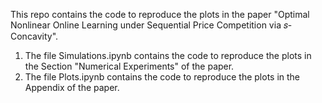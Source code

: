 This repo contains the code to reproduce the plots in the paper "Optimal Nonlinear Online Learning under Sequential Price Competition via 𝑠-Concavity".

1. The file Simulations.ipynb contains the code to reproduce the plots in the Section "Numerical Experiments" of the paper.
2. The file Plots.ipynb contains the code to reproduce the plots in the Appendix of the paper.
